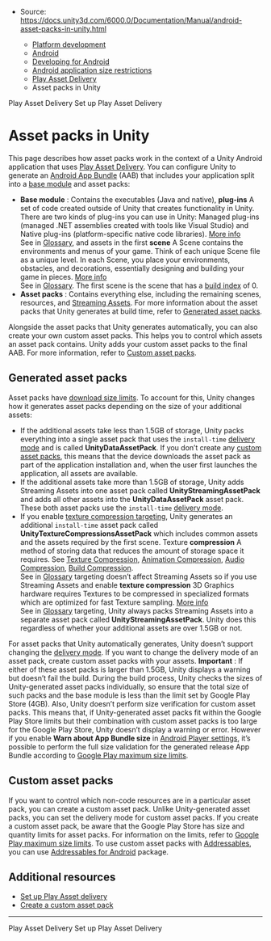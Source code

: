 * Source: https://docs.unity3d.com/6000.0/Documentation/Manual/android-asset-packs-in-unity.html

  * [Platform development ](https://docs.unity3d.com/6000.0/Documentation/Manual/PlatformSpecific.html)
  * [Android](https://docs.unity3d.com/6000.0/Documentation/Manual/android.html)
  * [Developing for Android](https://docs.unity3d.com/6000.0/Documentation/Manual/android-developing.html)
  * [Android application size restrictions](https://docs.unity3d.com/6000.0/Documentation/Manual/android-application-size-restrictions.html)
  * [Play Asset Delivery](https://docs.unity3d.com/6000.0/Documentation/Manual/play-asset-delivery.html)
  * Asset packs in Unity


[](https://docs.unity3d.com/6000.0/Documentation/Manual/play-asset-delivery.html)
Play Asset Delivery
[](https://docs.unity3d.com/6000.0/Documentation/Manual/android-asset-packs-set-up.html)
Set up Play Asset Delivery
# Asset packs in Unity
This page describes how asset packs work in the context of a Unity Android application that uses [Play Asset Delivery](https://docs.unity3d.com/6000.0/Documentation/Manual/play-asset-delivery.html).
You can configure Unity to generate an [Android App Bundle](https://developer.android.com/guide/app-bundle) (AAB) that includes your application split into a [base module](https://developer.android.com/guide/app-bundle/configure-base) and asset packs:
  * **Base module** : Contains the executables (Java and native), **plug-ins** A set of code created outside of Unity that creates functionality in Unity. There are two kinds of plug-ins you can use in Unity: Managed plug-ins (managed .NET assemblies created with tools like Visual Studio) and Native plug-ins (platform-specific native code libraries). [More info](https://docs.unity3d.com/6000.0/Documentation/Manual/plug-ins.html)  
See in [Glossary](https://docs.unity3d.com/6000.0/Documentation/Manual/Glossary.html#Plug-in), and assets in the first **scene** A Scene contains the environments and menus of your game. Think of each unique Scene file as a unique level. In each Scene, you place your environments, obstacles, and decorations, essentially designing and building your game in pieces. [More info](https://docs.unity3d.com/6000.0/Documentation/Manual/CreatingScenes.html)  
See in [Glossary](https://docs.unity3d.com/6000.0/Documentation/Manual/Glossary.html#Scene). The first scene is the scene that has a [build index](https://docs.unity3d.com/6000.0/Documentation/ScriptReference/SceneManagement.Scene-buildIndex.html) of 0.
  * **Asset packs** : Contains everything else, including the remaining scenes, resources, and [Streaming Assets](https://docs.unity3d.com/6000.0/Documentation/Manual/StreamingAssets.html). For more information about the asset packs that Unity generates at build time, refer to [Generated asset packs](https://docs.unity3d.com/6000.0/Documentation/Manual/android-asset-packs-in-unity.html#generated-asset-packs).


Alongside the asset packs that Unity generates automatically, you can also create your own custom asset packs. This helps you to control which assets an asset pack contains. Unity adds your custom asset packs to the final AAB. For more information, refer to [Custom asset packs](https://docs.unity3d.com/6000.0/Documentation/Manual/android-asset-packs-in-unity.html#custom-asset-packs).
## Generated asset packs
Asset packs have [download size limits](https://support.google.com/googleplay/android-developer/answer/9859372#size_limits). To account for this, Unity changes how it generates asset packs depending on the size of your additional assets:
  * If the additional assets take less than 1.5GB of storage, Unity packs everything into a single asset pack that uses the `install-time` [delivery mode](https://developer.android.com/guide/playcore/asset-delivery#delivery-modes) and is called **UnityDataAssetPack**. If you don’t create any [custom asset packs](https://docs.unity3d.com/6000.0/Documentation/Manual/android-asset-packs-in-unity.html#custom-asset-packs), this means that the device downloads the asset pack as part of the application installation and, when the user first launches the application, all assets are available.
  * If the additional assets take more than 1.5GB of storage, Unity adds Streaming Assets into one asset pack called **UnityStreamingAssetPack** and adds all other assets into the **UnityDataAssetPack** asset pack. These both asset packs use the `install-time` [delivery mode](https://developer.android.com/guide/playcore/asset-delivery#delivery-modes).
  * If you enable [texture compression targeting](https://docs.unity3d.com/6000.0/Documentation/Manual/android-distribution-google-play.html#texture-compression-targeting), Unity generates an additional `install-time` asset pack called **UnityTextureCompressionsAssetPack** which includes common assets and the assets required by the first scene. Texture **compression** A method of storing data that reduces the amount of storage space it requires. See [Texture Compression](https://docs.unity3d.com/6000.0/Documentation/Manual/class-TextureImporterOverride), [Animation Compression](https://docs.unity3d.com/6000.0/Documentation/Manual/class-AnimationClip.html#AssetProperties), [Audio Compression](https://docs.unity3d.com/6000.0/Documentation/Manual/class-AudioClip.html), [Build Compression](https://docs.unity3d.com/6000.0/Documentation/Manual/ReducingFilesize.html).  
See in [Glossary](https://docs.unity3d.com/6000.0/Documentation/Manual/Glossary.html#compression) targeting doesn’t affect Streaming Assets so if you use Streaming Assets and enable **texture compression** 3D Graphics hardware requires Textures to be compressed in specialized formats which are optimized for fast Texture sampling. [More info](https://docs.unity3d.com/6000.0/Documentation/Manual/class-TextureImporterOverride)  
See in [Glossary](https://docs.unity3d.com/6000.0/Documentation/Manual/Glossary.html#TextureCompression) targeting, Unity always packs Streaming Assets into a separate asset pack called **UnityStreamingAssetPack**. Unity does this regardless of whether your additional assets are over 1.5GB or not.


For asset packs that Unity automatically generates, Unity doesn’t support changing the [delivery mode](https://developer.android.com/guide/playcore/asset-delivery#delivery-modes). If you want to change the delivery mode of an asset pack, create custom asset packs with your assets.
**Important** : If either of these asset packs is larger than 1.5GB, Unity displays a warning but doesn’t fail the build. During the build process, Unity checks the sizes of Unity-generated asset packs individually, so ensure that the total size of such packs and the base module is less than the limit set by Google Play Store (4GB). Also, Unity doesn’t perform size verification for custom asset packs. This means that, if Unity-generated asset packs fit within the Google Play Store limits but their combination with custom asset packs is too large for the Google Play Store, Unity doesn’t display a warning or error. However if you enable **Warn about App Bundle size** in [Android Player settings](https://docs.unity3d.com/6000.0/Documentation/Manual/class-PlayerSettingsAndroid.html), it’s possible to perform the full size validation for the generated release App Bundle according to [Google Play maximum size limits](https://support.google.com/googleplay/android-developer/answer/9859372#size_limits).
## Custom asset packs
If you want to control which non-code resources are in a particular asset pack, you can create a custom asset pack. Unlike Unity-generated asset packs, you can set the delivery mode for custom asset packs. If you create a custom asset pack, be aware that the Google Play Store has size and quantity limits for asset packs. For information on the limits, refer to [Google Play maximum size limits](https://support.google.com/googleplay/android-developer/answer/9859372#size_limits).
To use custom asset packs with [Addressables](https://docs.unity3d.com/Packages/com.unity.addressables@latest/index.html), you can use [Addressables for Android](https://docs.unity3d.com/Packages/com.unity.addressables.android@latest/index.html) package.
## Additional resources
  * [Set up Play Asset delivery](https://docs.unity3d.com/6000.0/Documentation/Manual/android-asset-packs-set-up.html)
  * [Create a custom asset pack](https://docs.unity3d.com/6000.0/Documentation/Manual/android-asset-packs-create-custom.html)


* * *
[](https://docs.unity3d.com/6000.0/Documentation/Manual/play-asset-delivery.html)
Play Asset Delivery
[](https://docs.unity3d.com/6000.0/Documentation/Manual/android-asset-packs-set-up.html)
Set up Play Asset Delivery
